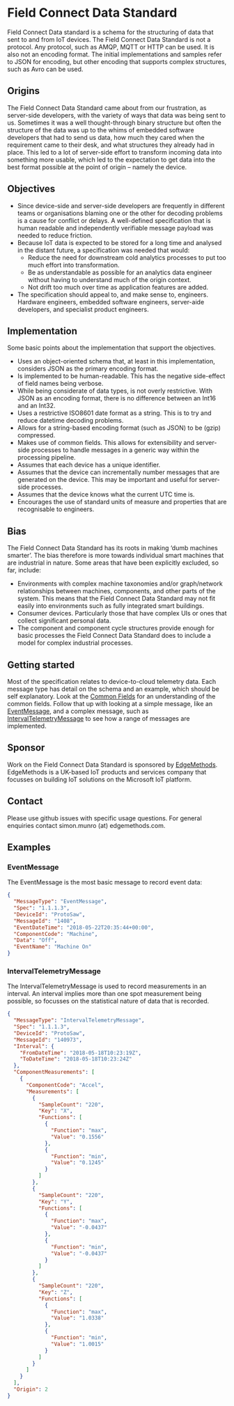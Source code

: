 # Field Connect Data Standard
Field Connect Data standard is a schema for the structuring of data that sent to and from IoT devices. The Field Connect Data Standard is not a protocol. Any protocol, such as AMQP, MQTT or HTTP can be used. It is also not an encoding format. The initial implementations and samples refer to JSON for encoding, but other encoding that supports complex structures, such as Avro can be used.

## Origins
The Field Connect Data Standard came about from our frustration, as server-side developers, with the variety of ways that data was being sent to us. Sometimes it was a well thought-through binary structure but often the structure of the data was up to the whims of embedded software developers that had to send us data, how much they cared when the requirement came to their desk, and what structures they already had in place.
This led to a lot of server-side effort to transform incoming data into something more usable, which led to the expectation to get data into the best format possible at the point of origin – namely the device.

## Objectives
 * Since device-side and server-side developers are frequently in different teams or organisations blaming one or the other for decoding problems is a cause for conflict or delays. A well-defined specification that is human readable and independently verifiable message payload was needed to reduce friction.
 * Because IoT data is expected to be stored for a long time and analysed in the distant future, a specification was needed that would:
   * Reduce the need for downstream cold analytics processes to put too much effort into transformation.
   * Be as understandable as possible for an analytics data engineer without having to understand much of the origin context.
   * Not drift too much over time as application features are added.
 * The specification should appeal to, and make sense to, engineers. Hardware engineers, embedded software engineers, server-aide developers, and specialist product engineers.

## Implementation
Some basic points about the implementation that support the objectives.
 * Uses an object-oriented schema that, at least in this implementation, considers JSON as the primary encoding format.
 * Is implemented to be human-readable. This has the negative side-effect of field names being verbose.
 * While being considerate of data types, is not overly restrictive. With JSON as an encoding format, there is no difference between an Int16 and an Int32.
 * Uses a restrictive ISO8601 date format as a string. This is to try and reduce datetime decoding problems.
 * Allows for a string-based encoding format (such as JSON) to be (gzip) compressed.
 * Makes use of common fields. This allows for extensibility and server-side processes to handle messages in a generic way within the processing pipeline.
 * Assumes that each device has a unique identifier.
 * Assumes that the device can incrementally number messages that are generated on the device. This may be important and useful for server-side processes.
 * Assumes that the device knows what the current UTC time is.
 * Encourages the use of standard units of measure and properties that are recognisable to engineers.

## Bias 
The Field Connect Data Standard has its roots in making ‘dumb machines smarter’. The bias therefore is more towards individual smart machines that are industrial in nature. Some areas that have been explicitly excluded, so far, include:
 * Environments with complex machine taxonomies and/or graph/network relationships between machines, components, and other parts of the system. This means that the Field Connect Data Standard may not fit easily into environments such as fully integrated smart buildings.
 * Consumer devices. Particularly those that have complex UIs or ones that collect significant personal data.
 * The component and component cycle structures provide enough for basic processes the Field Connect Data Standard does to include a model for complex industrial processes.

## Getting started
Most of the specification relates to device-to-cloud telemetry data. Each message type has detail on the schema and an example, which should be self explanatory. Look at the [Common Fields](./01-DeviceToCloud/CommonFields.md) for an understanding of the common fields. Follow that up with looking at a simple message, like an [EventMessage](./01-DeviceToCloud/EventMessage.md), and a complex message, such as [IntervalTelemetryMessage](./01-DeviceToCloud/IntervalTelemetryMessage.md) to see how a range of messages are implemented.

## Sponsor
Work on the Field Connect Data Standard is sponsored by [EdgeMethods](http://edgemethods.com). EdgeMethods is a UK-based IoT products and services company that focusses on building IoT solutions on the Microsoft IoT platform.

## Contact
Please use github issues with specific usage questions. For general enquiries contact simon.munro (at) edgemethods.com.

## Examples

### EventMessage
The EventMessage is the most basic message to record event data:

```JSON
{
  "MessageType": "EventMessage",
  "Spec": "1.1.1.3",
  "DeviceId": "ProtoSaw",
  "MessageId": "1408",
  "EventDateTime": "2018-05-22T20:35:44+00:00",
  "ComponentCode": "Machine",
  "Data": "Off",
  "EventName": "Machine On"
}
```
### IntervalTelemetryMessage
The IntervalTelemetryMessage is used to record measurements in an interval. An interval implies more than one spot measurement being possible, so focusses on the statistical nature of data that is recorded.

```JSON
{
  "MessageType": "IntervalTelemetryMessage",
  "Spec": "1.1.1.3",
  "DeviceId": "ProtoSaw",
  "MessageId": "140973",
  "Interval": {
    "FromDateTime": "2018-05-18T10:23:19Z",
    "ToDateTime": "2018-05-18T10:23:24Z"
  },
  "ComponentMeasurements": [
    {
      "ComponentCode": "Accel",
      "Measurements": [
        {
          "SampleCount": "220",
          "Key": "X",
          "Functions": [
            {
              "Function": "max",
              "Value": "0.1556"
            },
            {
              "Function": "min",
              "Value": "0.1245"
            }
          ]
        },
        {
          "SampleCount": "220",
          "Key": "Y",
          "Functions": [
            {
              "Function": "max",
              "Value": "-0.0437"
            },
            {
              "Function": "min",
              "Value": "-0.0437"
            }
          ]
        },
        {
          "SampleCount": "220",
          "Key": "Z",
          "Functions": [
            {
              "Function": "max",
              "Value": "1.0338"
            },
            {
              "Function": "min",
              "Value": "1.0015"
            }
          ]
        }
      ]
    }
  ],
  "Origin": 2
}
```